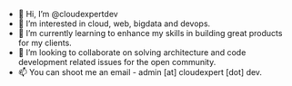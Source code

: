 - 👋 Hi, I’m @cloudexpertdev
- 👀 I’m interested in cloud, web, bigdata and devops.
- 🌱 I’m currently learning to enhance my skills in building great products for my clients.
- 💞️ I’m looking to collaborate on solving architecture and code development related issues for the open community.
- 📫 You can shoot me an email - admin [at] cloudexpert [dot] dev.

<!---
cloudexpertdev/cloudexpertdev is a ✨ special ✨ repository because its `README.md` (this file) appears on your GitHub profile.
You can click the Preview link to take a look at your changes.
--->
